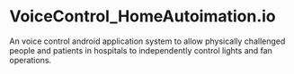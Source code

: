 # VoiceControl_HomeAutoimation.io
An voice control android application system to allow physically challenged people and patients in hospitals to independently control lights and fan operations.
